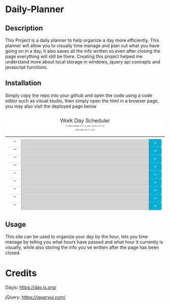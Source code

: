 # Daily-Planner

## Description 
This Project is a daily planner to help organize a day more efficiently. This planner will allow you to visually time manage and plan out what
you have going on in a day, it also saves all the info written so even after closing the page everything will still be there. Creating this project helped me understand more about local storage in windows, jquery api concepts and javascript functions.

## Installation
Simply copy the repo into your github and open the code using a code editor such as visual studio, then simply open the html in a browser page,
you may also visit the deployed page below

![alt text](./Assets/Images/screencapture-file-D-Bootcamp-Daily-Planner-Index-html-2023-07-12-18_21_10.png)


## Usage 
This site can be used to organize your day by the hour, lets you time manage by telling you what hours have passed and what hour it currently is visually, while also storing the info you`ve written after the page has been closed.

# Credits
Dayjs: https://day.js.org/

jQuery: https://jqueryui.com/

